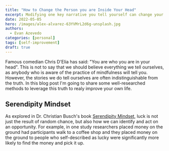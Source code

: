 ```yaml
---
title: "How to Change the Person you are Inside Your Head"
excerpt: Modifying one key narrative you tell yourself can change your life.
date: 2022-05-05
hero: /images/alex-alvarez-63YVMrL2d6g-unsplash.jpg
authors:
  - Evan Azevedo
categories: [personal]
tags: [self-improvement]
draft: true
---
```


Famous comedian Chris D'Elia has said: "You are who you are in your head". This is not to say that we should believe everything we tell ourselves, as anybody who is aware of the practice of mindfulness will tell you. However, the stories we do tell ourselves are often indistinguishable from the truth. In this blog post I'm going to share some well-researched methods to leverage this truth to realy improve your own life.

## Serendipity Mindset

As explored in Dr. Christian Busch's book [Serendipity Mindset](https://www.amazon.com/Serendipity-Mindset-Science-Creating-Good/dp/0593086023
), luck is not just the result of random chance, but also how we can identify and act on an opportunity. For example, in one study researchers placed money on the ground  had participants walk to a coffee shop and they placed money on the ground to people who self-described as lucky were significantly more likely to find the money and pick it up.
